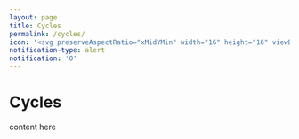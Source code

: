 ```yaml
---
layout: page
title: Cycles
permalink: /cycles/
icon: '<svg preserveAspectRatio="xMidYMin" width="16" height="16" viewBox="0 0 24 24" fill="currentColor" style="--size:16px;--rotate:0deg" aria-hidden="true" class="css-492dz9"> <path fill-rule="evenodd" clip-rule="evenodd" d="M20.7146 11.1371C20.5388 6.22883 15.7439 2.35414 11.1244 2.78226L11.1045 2.78411L11.0846 2.78489C6.38998 2.96884 2.86359 7.16608 3.28439 11.029L3.28675 11.0507L3.28785 11.0724C3.48669 15.0118 7.36507 18.0207 10.9734 17.6246L10.9936 17.6224L11.0139 17.6213C14.6969 17.4182 17.3174 14.097 16.9356 11.2085L16.9327 11.1868L16.9311 11.1648C16.7141 8.19198 13.7503 6.05168 11.1574 6.40837L11.1372 6.41115L11.1168 6.41283C8.44417 6.63315 6.72879 9.06894 7.06267 10.9812L7.0666 11.0038L7.06915 11.0265C7.29464 13.033 9.33949 14.3087 10.9126 14.0039L10.9331 14L10.9538 13.9971C12.6215 13.7697 13.4239 12.2374 13.1704 11.3075L13.1642 11.2846L13.1594 11.2614C13.0552 10.755 12.7404 10.382 12.3562 10.1626C11.9536 9.93277 11.552 9.9118 11.314 9.99929C10.9253 10.1422 10.4942 9.94297 10.3513 9.55421C10.2083 9.16544 10.4076 8.7344 10.7964 8.59145C11.5396 8.31815 12.4048 8.46307 13.1 8.86004C13.808 9.26433 14.418 9.9712 14.6238 10.9361C15.1278 12.8483 13.595 15.139 11.1771 15.4805C8.78103 15.931 5.91872 14.0977 5.58113 11.2166C5.09659 8.35143 7.54114 5.21406 10.9733 4.91961C14.3744 4.46456 18.1307 7.17864 18.4255 11.0338C18.9166 14.8604 15.5658 18.861 11.1167 19.1178C6.70736 19.5893 2.04791 15.9967 1.79088 11.1698C1.28302 6.37529 5.54313 1.51228 11.0059 1.28684C16.4202 0.797246 21.9914 5.2602 22.2129 11.0615C22.7433 16.8283 17.5595 22.5672 11.0763 22.7497C10.6622 22.7614 10.3171 22.4351 10.3055 22.0211C10.2938 21.607 10.62 21.2619 11.0341 21.2503C16.738 21.0898 21.1741 16.0142 20.7175 11.1808L20.7154 11.159L20.7146 11.1371Z"> </path> </svg>'
notification-type: alert
notification: '0'
---
```


# Cycles

content here

<br /><br />